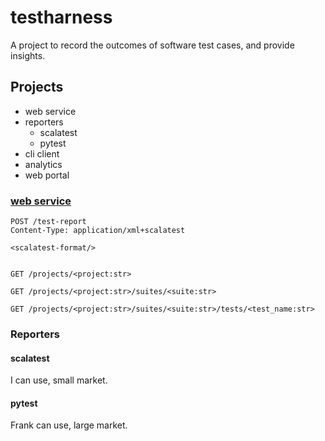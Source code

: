 # testharness

A project to record the outcomes of software test cases, and provide insights.

## Projects

- web service
- reporters
  - scalatest
  - pytest
- cli client
- analytics
- web portal


### [web service](http://c.es/testharness/service)


```HTTP
POST /test-report
Content-Type: application/xml+scalatest

<scalatest-format/>


GET /projects/<project:str>

GET /projects/<project:str>/suites/<suite:str>

GET /projects/<project:str>/suites/<suite:str>/tests/<test_name:str>

```

### Reporters

#### scalatest

I can use, small market.

#### pytest

Frank can use, large market.
